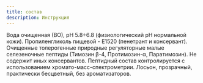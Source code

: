 ```yaml
---
title: cостав
description: Инструкция
---
```

Вода очищенная (ВО), рН 5.8÷6.8 (физиологический рН нормальной кожи). Пропиленгликоль пищевой - Е1520 (пенетрант и консервант). Очищенные толерогенные природные регуляторные малые селезеночные пептиды (Тимозин β-4, Протимозин-α, Паратимозин). Не содержит иных консервантов. Пептидный состав контролируется с использованием хромато-масс-спектрометрии. Лосьон, прозрачный, практически бесцветный, без ароматизаторов.


